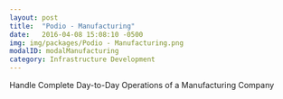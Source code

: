 ```yaml
---
layout: post
title:  "Podio - Manufacturing"
date:   2016-04-08 15:08:10 -0500
img: img/packages/Podio - Manufacturing.png
modalID: modalManufacturing
category: Infrastructure Development
---
```

Handle Complete Day-to-Day Operations of a Manufacturing Company
<form action="" method="POST">
  <script
    src="https://checkout.stripe.com/checkout.js" class="stripe-button"
    data-key="pk_test_0bYeSMBVCys5lM37uFp4p5Yn"
    data-amount="2000"
    data-name="Podio - Manufacturing"
    data-description="Handle Complete Day-to-Day Operations of a Manufacturing Company"
    data-image="/128x128.png"
    data-locale="auto">
  </script>
</form>